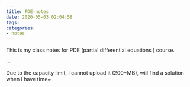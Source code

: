 ```yaml
---
title: PDE-notes
date: 2020-05-03 02:04:58
tags:
categories:
- notes
---
```


This is my class notes for PDE (partial differential equations ) course.

...

Due to the capacity limit, I cannot upload it (200+MB), will find a solution when I have time~

